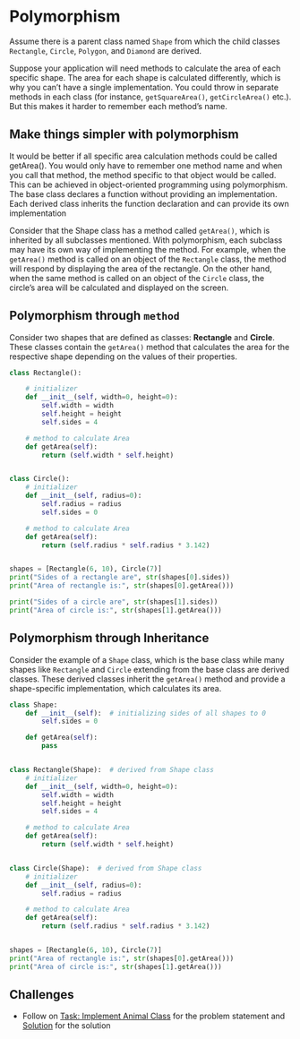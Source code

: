# Polymorphism

Assume there is a parent class named `Shape` from which the child classes `Rectangle`, `Circle`, `Polygon`, and `Diamond` are derived.

Suppose your application will need methods to calculate the area of each specific shape. The area for each shape is calculated differently, which is why you can’t have a single implementation. You could throw in separate methods in each class (for instance, `getSquareArea()`, `getCircleArea()` etc.). But this makes it harder to remember each method’s name.

## Make things simpler with polymorphism

It would be better if all specific area calculation methods could be called getArea(). You would only have to remember one method name and when you call that method, the method specific to that object would be called. This can be achieved in object-oriented programming using polymorphism. The base class declares a function without providing an implementation. Each derived class inherits the function declaration and can provide its own implementation

Consider that the Shape class has a method called `getArea()`, which is inherited by all subclasses mentioned. With polymorphism, each subclass may have its own way of implementing the method. For example, when the `getArea()` method is called on an object of the `Rectangle` class, the method will respond by displaying the area of the rectangle. On the other hand, when the same method is called on an object of the `Circle` class, the circle’s area will be calculated and displayed on the screen.

## Polymorphism through `method`

Consider two shapes that are defined as classes: **Rectangle** and **Circle**. These classes contain the `getArea()` method that calculates the area for the respective shape depending on the values of their properties.

```python
class Rectangle():

    # initializer
    def __init__(self, width=0, height=0):
        self.width = width
        self.height = height
        self.sides = 4

    # method to calculate Area
    def getArea(self):
        return (self.width * self.height)


class Circle():
    # initializer
    def __init__(self, radius=0):
        self.radius = radius
        self.sides = 0

    # method to calculate Area
    def getArea(self):
        return (self.radius * self.radius * 3.142)


shapes = [Rectangle(6, 10), Circle(7)]
print("Sides of a rectangle are", str(shapes[0].sides))
print("Area of rectangle is:", str(shapes[0].getArea()))

print("Sides of a circle are", str(shapes[1].sides))
print("Area of circle is:", str(shapes[1].getArea()))
```

## Polymorphism through Inheritance

Consider the example of a `Shape` class, which is the base class while many shapes like `Rectangle` and `Circle` extending from the base class are derived classes. These derived classes inherit the `getArea()` method and provide a shape-specific implementation, which calculates its area.

```python
class Shape:
    def __init__(self):  # initializing sides of all shapes to 0
        self.sides = 0

    def getArea(self):
        pass


class Rectangle(Shape):  # derived from Shape class
    # initializer
    def __init__(self, width=0, height=0):
        self.width = width
        self.height = height
        self.sides = 4

    # method to calculate Area
    def getArea(self):
        return (self.width * self.height)


class Circle(Shape):  # derived from Shape class
    # initializer
    def __init__(self, radius=0):
        self.radius = radius

    # method to calculate Area
    def getArea(self):
        return (self.radius * self.radius * 3.142)


shapes = [Rectangle(6, 10), Circle(7)]
print("Area of rectangle is:", str(shapes[0].getArea()))
print("Area of circle is:", str(shapes[1].getArea()))
```

## Challenges

- Follow on [Task: Implement Animal Class](https://github.com/karlchris/data-engineering/blob/master/docs/learning-python/oop/polymorphism/task.py) for the problem statement and [Solution](https://github.com/karlchris/data-engineering/blob/master/docs/learning-python/oop/polymorphism/solution.py) for the solution
